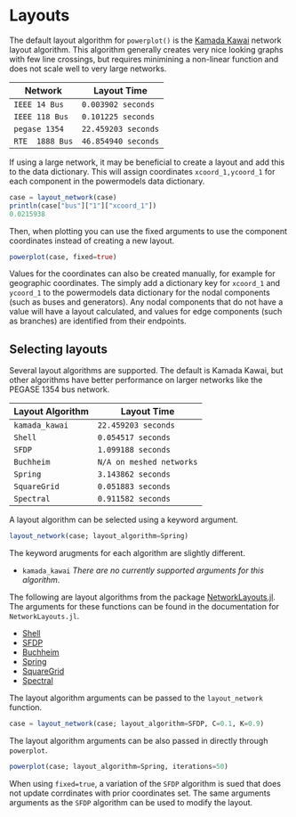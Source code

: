 # Layouts
The default layout algorithm for `powerplot()` is the [Kamada Kawai](https://doi.org/10.1016/0020-0190(89)90102-6) network layout algorithm.  This algorithm generally creates very nice looking graphs with few line crossings, but requires minimining a non-linear function and does not scale well to very large networks.

| Network     | Layout Time |
| ----------- | ----------- |
| `IEEE 14 Bus`     | `0.003902 seconds` |
| `IEEE 118 Bus`    | `0.101225 seconds` |
| `pegase 1354`     | `22.459203 seconds` |
| `RTE  1888 Bus`   | `46.854940 seconds` |

If using a large network, it may be beneficial to create a layout and add this to the data dictionary.  This will assign coordinates `xcoord_1,ycoord_1` for each component in the powermodels data dictionary.

```julia
case = layout_network(case)
println(case["bus"]["1"]["xcoord_1"])
0.0215938
```

Then, when plotting you can use the fixed arguments to use the component coordinates instead of creating a new layout.
```julia
powerplot(case, fixed=true)
```

Values for the coordinates can also be created manually, for example for geographic coordinates. The simply add a dictionary key for `xcoord_1` and `ycoord_1` to the powermodels data dictionary for the nodal components (such as buses and generators).  Any nodal components that do not have a value will have a layout calculated, and values for edge components (such as branches) are identified from their endpoints.


## Selecting layouts
Several layout algorithms are supported. The default is Kamada Kawai, but other algorithms have better performance on larger networks like the PEGASE 1354 bus network.

| Layout Algorithm  | Layout Time |
| ----------- | ----------- |
| `kamada_kawai`    | `22.459203 seconds` |
| `Shell`          | `0.054517 seconds` |
| `SFDP`          | `1.099188 seconds` |
| `Buchheim`          | `N/A on meshed networks` |
| `Spring`          | `3.143862 seconds` |
| `SquareGrid`          | `0.051883 seconds` |
| `Spectral`          | `0.911582 seconds` |


A layout algorithm can be selected using a keyword argument.

```julia
layout_network(case; layout_algorithm=Spring)
```

The keyword arugments for each algorithm are slightly different.

 - `kamada_kawai`
 *There are no currently supported arguments for this algorithm*.


The following are layout algorithms from the package [NetworkLayouts.jl](https://juliagraphs.org/NetworkLayout.jl/stable/).  The arguments for these functions can be found in the documentation for `NetworkLayouts.jl`.

- [Shell](https://juliagraphs.org/NetworkLayout.jl/stable/#Shell/Circular-Layout)
- [SFDP](https://juliagraphs.org/NetworkLayout.jl/stable/#Scalable-Force-Directed-Placement)
- [Buchheim](https://juliagraphs.org/NetworkLayout.jl/stable/#Buchheim-Tree-Drawing)
- [Spring](https://juliagraphs.org/NetworkLayout.jl/stable/#Spring/Repulsion-Model)
- [SquareGrid](https://juliagraphs.org/NetworkLayout.jl/stable/#SquareGrid-Layout)
- [Spectral](https://juliagraphs.org/NetworkLayout.jl/stable/#Spectral-Layout)


The layout algorithm arguments can be passed to the `layout_network` function.
```julia
case = layout_network(case; layout_algorithm=SFDP, C=0.1, K=0.9)
```

The layout algorithm arguments can be also passed in directly through `powerplot`.
```julia
powerplot(case; layout_algorithm=Spring, iterations=50)
```

When using `fixed=true`, a variation of the `SFDP` algorithm is sued that does not update corrdinates with prior coordinates set.  The same arguments arguments as the `SFDP` algorithm can be used to modify the layout.

